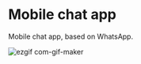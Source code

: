 # Mobile chat app

Mobile chat app, based on WhatsApp.

![ezgif com-gif-maker](https://user-images.githubusercontent.com/36193643/148654895-eeae969f-7acb-4baf-a3fe-2b80ad6ce7c3.gif)
